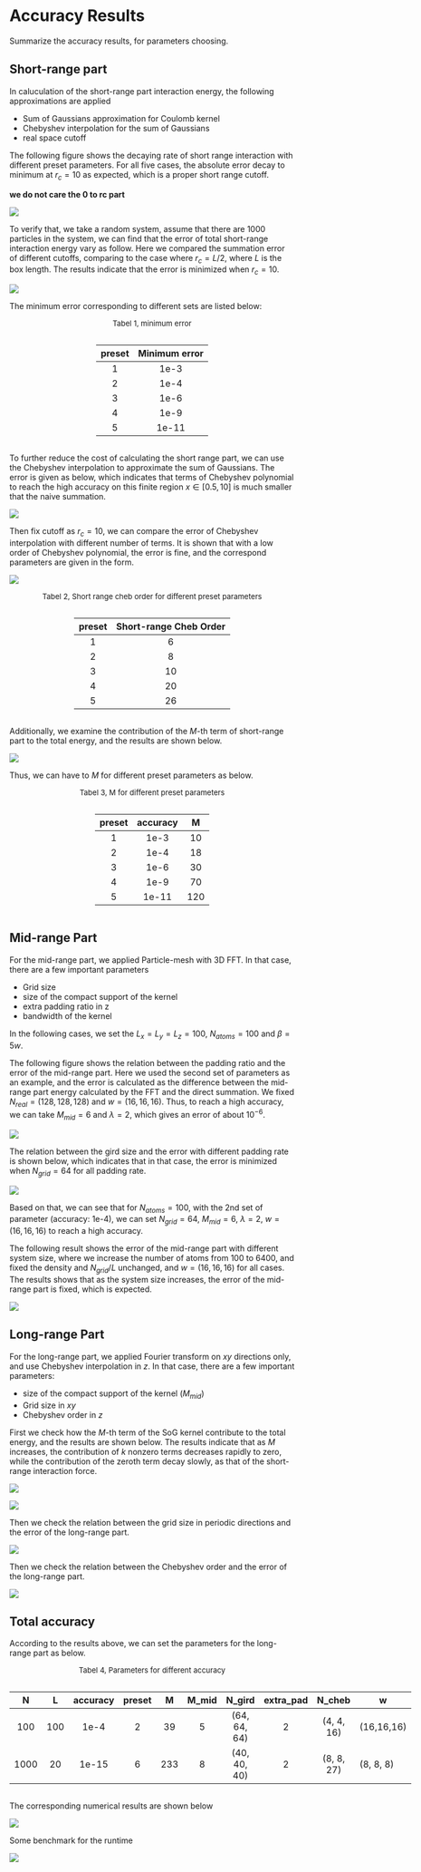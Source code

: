 <style>
.center 
{
  width: auto;
  display: table;
  margin-left: auto;
  margin-right: auto;
}
</style>

# Accuracy Results

Summarize the accuracy results, for parameters choosing.

## Short-range part

In caluculation of the short-range part interaction energy, the following approximations are applied
* Sum of Gaussians approximation for Coulomb kernel
* Chebyshev interpolation for the sum of Gaussians
* real space cutoff

The following figure shows the decaying rate of short range interaction with different preset parameters.
For all five cases, the absolute error decay to minimum at $r_c = 10$ as expected, which is a proper short range cutoff.

**we do not care the 0 to rc part**

![](figs/accuracy_short_naive.png)

To verify that, we take a random system, assume that there are $1000$ particles in the system, we can find that the error of total short-range interaction energy vary as follow.
Here we compared the summation error of different cutoffs, comparing to the case where $r_c = L / 2$, where $L$ is the box length.
The results indicate that the error is minimized when $r_c = 10$.

![](figs/accuracy_short_naive_absolute.png)

The minimum error corresponding to different sets are listed below:

<p align="center"><font size=2.>Tabel 1, minimum error</font></p>

<div class="center">

|  preset   | Minimum error |
|  :----:  | :----:  |
| 1  | 1e-3 |
| 2  | 1e-4 |
| 3  | 1e-6 |
| 4  | 1e-9 |
| 5  | 1e-11 |

</div>

To further reduce the cost of calculating the short range part, we can use the Chebyshev interpolation to approximate the sum of Gaussians.
The error is given as below, which indicates that terms of Chebyshev polynomial to reach the high accuracy on this finite region $x \in [0.5, 10]$ is much smaller that the naive summation.

![](figs/accuracy_short_cheb.png)

Then fix cutoff as $r_c = 10$, we can compare the error of Chebyshev interpolation with different number of terms.
It is shown that with a low order of Chebyshev polynomial, the error is fine, and the correspond parameters are given in the form.

![](figs/accuracy_short_cheb_total.png)


<p align="center"><font size=2.>Tabel 2, Short range cheb order for different preset parameters</font></p>

<div class="center">

|  preset   | Short-range Cheb Order  |
|  :----:  | :----:  |
| 1  | 6 |
| 2  | 8 |
| 3  | 10 |
| 4  | 20 |
| 5  | 26 |

</div>

Additionally, we examine the contribution of the $M$-th term of short-range part to the total energy, and the results are shown below.

![](figs/accuracy_short_M.png)

Thus, we can have to $M$ for different preset parameters as below.

<p align="center"><font size=2.>Tabel 3, M for different preset parameters</font></p>

<div class="center">

|  preset   | accuracy  | M |
|  :----:  | :----:  | :----:  |
| 1  | 1e-3 | 10 |
| 2  | 1e-4 | 18 |
| 3  | 1e-6 | 30 |
| 4  | 1e-9 | 70 |
| 5  | 1e-11 | 120 |

</div>

## Mid-range Part

For the mid-range part, we applied Particle-mesh with 3D FFT.
In that case, there are a few important parameters
* Grid size
* size of the compact support of the kernel
* extra padding ratio in z
* bandwidth of the kernel


In the following cases, we set the $L_x = L_y = L_z = 100$, $N_{atoms} = 100$ and $\beta = 5w$.

The following figure shows the relation between the padding ratio and the error of the mid-range part.
Here we used the second set of parameters as an example, and the error is calculated as the difference between the mid-range part energy calculated by the FFT and the direct summation.
We fixed $N_{real} = (128, 128, 128)$ and $w = (16, 16, 16)$.
Thus, to reach a high accuracy, we can take $M_{mid} = 6$ and $\lambda = 2$, which gives an error of about $10^{-6}$.

![](figs/accuracy_mid_Mmid_w16.png)

The relation between the gird size and the error with different padding rate is shown below, which indicates that in that case, the error is minimized when $N_{grid} = 64$ for all padding rate.

![](figs/accuracy_mid_Ngrid.png)

Based on that, we can see that for $N_{atoms} = 100$, with the 2nd set of parameter (accuracy: 1e-4), we can set $N_{grid} = 64$, $M_{mid} = 6$, $\lambda = 2$, $w = (16, 16, 16)$ to reach a high accuracy.


The following result shows the error of the mid-range part with different system size, where we increase the number of atoms from $100$ to $6400$, and fixed the density and $N_{grid} / L$ unchanged, and $w = (16, 16, 16)$ for all cases.
The results shows that as the system size increases, the error of the mid-range part is fixed, which is expected.

![](figs/accuracy_mid_Natoms.png)

## Long-range Part

For the long-range part, we applied Fourier transform on $xy$ directions only, and use Chebyshev interpolation in $z$.
In that case, there are a few important parameters:
* size of the compact support of the kernel ($M_{mid}$)
* Grid size in $xy$
* Chebyshev order in $z$

First we check how the $M$-th term of the SoG kernel contribute to the total energy, and the results are shown below.
The results indicate that as $M$ increases, the contribution of $k$ nonzero terms decreases rapidly to zero, while the contribution of the zeroth term decay slowly, as that of the short-range interaction force.

![](figs/accuracy_long_Mmid_k.png)

![](figs/accuracy_long_Mmid_0.png)

Then we check the relation between the grid size in periodic directions and the error of the long-range part.

![](figs/accuracy_long_Nxy.png)

Then we check the relation between the Chebyshev order and the error of the long-range part.

![](figs/accuracy_long_Nz.png)


## Total accuracy

According to the results above, we can set the parameters for the long-range part as below.

<p align="center"><font size=2.>Tabel 4, Parameters for different accuracy</font></p>

<div class="center">

| N | L |  accuracy   | preset  | M | M_mid | N_gird | extra_pad | N_cheb | w |
|  :----: |  :----: |  :----:  | :----:  | :----: | :----: | :----: | :----: | :----: |  ------ |
|100 | 100 | 1e-4  | 2 | 39 | 5 | (64, 64, 64) | 2 | (4, 4, 16) | (16,16,16) |
|1000 | 20 | 1e-15 | 6 | 233 | 8 | (40, 40, 40) | 2 | (8, 8, 27) | (8, 8, 8) |

</div>

The corresponding numerical results are shown below

![](figs/accuracy_total_natoms.png)

Some benchmark for the runtime

![](figs/time_fssog.png)

